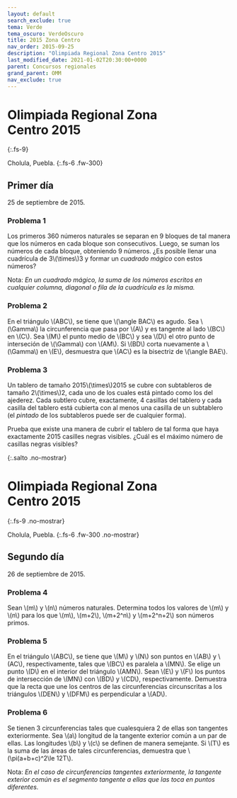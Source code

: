 ```yaml
---
layout: default
search_exclude: true
tema: Verde
tema_oscuro: VerdeOscuro
title: 2015 Zona Centro
nav_order: 2015-09-25
description: "Olimpiada Regional Zona Centro 2015"
last_modified_date: 2021-01-02T20:30:00+0000
parent: Concursos regionales
grand_parent: OMM
nav_exclude: true
---
```


<!--Enviado por José Hdz. Stgo. al correo polynomm@outlook.com el 1 de enero de 2021-->

# Olimpiada Regional Zona Centro&nbsp;<span class="deg-sitio deg-sitio-texto">2015</span>
{:.fs-9}

Cholula, Puebla.
{:.fs-6 .fw-300}

## <span class="deg-sitio deg-sitio-texto">Primer día</span>
25 de septiembre de 2015.

### Problema&nbsp;<span class="deg-sitio deg-sitio-texto">1</span>

Los primeros 360 números naturales se separan en 9 bloques de tal manera que los números en cada bloque son consecutivos. Luego, se suman los números de cada bloque, obteniendo 9 números. ¿Es posible llenar una cuadrícula de 3\\(\times\\)3 y formar un *cuadrado mágico* con estos números?

Nota: *En un cuadrado mágico, la suma de los números escritos en cualquier columna, diagonal o fila de la cuadrícula es la misma.*

### Problema&nbsp;<span class="deg-sitio deg-sitio-texto">2</span>

En el triángulo \\(ABC\\), se tiene que \\(\angle BAC\\) es agudo. Sea \\(\Gamma\\) la circunferencia que pasa por \\(A\\) y es tangente al lado \\(BC\\) en \\(C\\). Sea \\(M\\) el punto medio de \\(BC\\) y sea \\(D\\) el otro punto de interseción de \\(\Gamma\\) con \\(AM\\). Si \\(BD\\) corta nuevamente a \\(\Gamma\\) en \\(E\\), desmuestra que \\(AC\\) es la bisectriz de \\(\angle BAE\\).

### Problema&nbsp;<span class="deg-sitio deg-sitio-texto">3</span>

Un tablero de tamaño 2015\\(\times\\)2015 se cubre con subtableros de tamaño 2\\(\times\\)2, cada uno de los cuales está pintado como los del ajederez. Cada subtlero cubre, exactamente, 4 casillas del tablero y cada casilla del tablero está cubierta con al menos una casilla de un subtablero (el *pintado* de los subtableros puede ser de cualquier forma).

Prueba que existe una manera de cubrir el tablero de tal forma que haya exactamente 2015 casilles negras visibles. ¿Cuál es el máximo número de casillas negras visibles?


<div></div>
{:.salto .no-mostrar}

# Olimpiada Regional Zona Centro&nbsp;<span class="deg-sitio deg-sitio-texto">2015</span>
{:.fs-9 .no-mostrar}

Cholula, Puebla.
{:.fs-6 .fw-300 .no-mostrar}

## <span class="deg-sitio deg-sitio-texto">Segundo día</span>
26 de septiembre de 2015.

### Problema&nbsp;<span class="deg-sitio deg-sitio-texto">4</span>

Sean \\(m\\) y \\(n\\) números naturales. Determina todos los valores de \\(m\\) y \\(n\\) para los que \\(m\\), \\(m+2\\), \\(m+2^n\\) y \\(m+2^n+2\\) son números primos.

### Problema&nbsp;<span class="deg-sitio deg-sitio-texto">5</span>

En el triángulo \\(ABC\\), se tiene que \\(M\\) y \\(N\\) son puntos en \\(AB\\) y \\(AC\\), respectivamente, tales que \\(BC\\) es paralela a \\(MN\\). Se elige un punto \\(D\\) en el interior del triángulo \\(AMN\\). Sean \\(E\\) y \\(F\\) los puntos de intersección de \\(MN\\) con \\(BD\\) y \\(CD\\), respectivamente. Demuestra que la recta que une los centros de las circunferencias circunscritas a los triángulos \\(DEN\\) y \\(DFM\\) es perpendicular a \\(AD\\).

### Problema&nbsp;<span class="deg-sitio deg-sitio-texto">6</span>

Se tienen 3 circunferencias tales que cualesquiera 2 de ellas son tangentes exteriormente. Sea \\(a\\) longitud de la tangente exterior común a un par de ellas. Las longitudes \\(b\\) y \\(c\\) se definen de manera semejante. Si \\(T\\) es la suma de las áreas de tales circunferencias, demuestra que \\(\pi(a+b+c)^2\le 12T\\).

Nota: *En el caso de circunferencias tangentes exteriormente, la tangente exterior común es el segmento tangente a ellas que las toca en puntos diferentes.*
